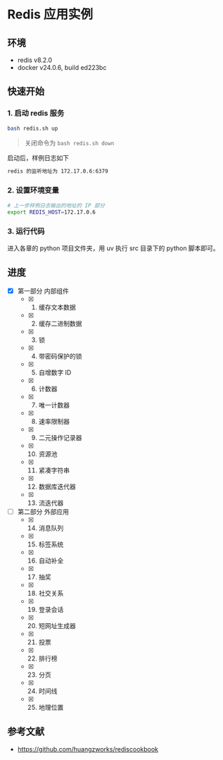 # Redis 应用实例

## 环境
- redis v8.2.0
- docker v24.0.6, build ed223bc

## 快速开始
### 1. 启动 redis 服务
```bash
bash redis.sh up
```

> 关闭命令为 `bash redis.sh down`

启动后，样例日志如下
```bash
redis 的监听地址为 172.17.0.6:6379
```

### 2. 设置环境变量
```bash
# 上一步样例日志输出的地址的 IP 部分
export REDIS_HOST=172.17.0.6
```

### 3. 运行代码
进入各章的 python 项目文件夹，用 uv 执行 src 目录下的 python 脚本即可。

## 进度
- [x] 第一部分 内部组件
  - [x] 01. 缓存文本数据
  - [x] 02. 缓存二进制数据
  - [x] 03. 锁
  - [x] 04. 带密码保护的锁
  - [x] 05. 自增数字 ID
  - [x] 06. 计数器
  - [x] 07. 唯一计数器
  - [x] 08. 速率限制器
  - [x] 09. 二元操作记录器
  - [x] 10. 资源池
  - [x] 11. 紧凑字符串
  - [x] 12. 数据库迭代器
  - [x] 13. 流迭代器
- [ ] 第二部分 外部应用
  - [x] 14. 消息队列
  - [x] 15. 标签系统
  - [x] 16. 自动补全
  - [x] 17. 抽奖
  - [x] 18. 社交关系
  - [x] 19. 登录会话
  - [x] 20. 短网址生成器
  - [x] 21. 投票
  - [x] 22. 排行榜
  - [x] 23. 分页
  - [x] 24. 时间线
  - [x] 25. 地理位置

## 参考文献
- https://github.com/huangzworks/rediscookbook
